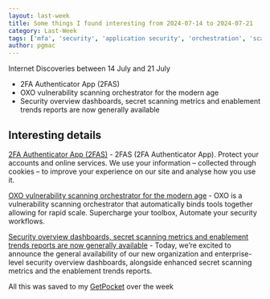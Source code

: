 ```yaml
---
layout: last-week
title: Some things I found interesting from 2024-07-14 to 2024-07-21
category: Last-Week
tags: ['mfa', 'security', 'application security', 'orchestration', 'scanning', 'vulnerability', 'application security', 'scanning', 'secrets', 'security']
author: pgmac
---
```


Internet Discoveries between 14 July and 21 July
- 2FA Authenticator App (2FAS)
- OXO vulnerability scanning orchestrator for the modern age
- Security overview dashboards, secret scanning metrics and enablement trends reports are now generally available

## Interesting details

<a name="2FA Authenticator App (2FAS)">[2FA Authenticator App (2FAS)](https://2fas.com)</a> - 2FAS (2FA Authenticator App). Protect your accounts and online services. We use your information – collected through cookies – to improve your experience on our site and analyse how you use it.

<a name="OXO vulnerability scanning orchestrator for the modern age">[OXO vulnerability scanning orchestrator for the modern age](https://oxo.ostorlab.co/)</a> - OXO is a vulnerability scanning orchestrator that automatically binds tools together allowing for rapid scale. Supercharge your toolbox, Automate your security workflows.

<a name="Security overview dashboards, secret scanning metrics and enablement trends reports are now generally available">[Security overview dashboards, secret scanning metrics and enablement trends reports are now generally available](https://github.blog/changelog/2024-07-19-security-overview-dashboards-secret-scanning-metrics-and-enablement-trends-reports-are-now-generally-available/)</a> - Today, we’re excited to announce the general availability of our new organization and enterprise-level security overview dashboards, alongside enhanced secret scanning metrics and the enablement trends reports.

All this was saved to my [GetPocket](https://getpocket.com/) over the week